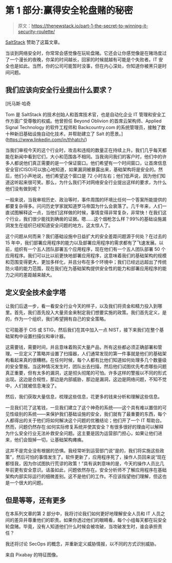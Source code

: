 # 第 1 部分:赢得安全轮盘赌的秘密

> 原文：<https://thenewstack.io/part-1-the-secret-to-winning-it-security-roulette/>

[SaltStack](https://www.saltstack.com/) 赞助了这篇文章。

当谈到网络安全时，你常常会感觉像在玩轮盘赌。它还会让你感觉像是在赌场度过了一个漫长的夜晚，你呆的时间越长，回家的时候就越有可能是个失败者。IT 安全也是如此。当然，你的公司可能暂时没事，但在内心深处，你知道你被黑只是时间问题。

## 我们应该向安全行业提出什么要求？

 [托马斯·哈奇

Tom 是 SaltStack 的技术创始人和首席技术官，也是自动化企业 IT 管理和安全工作方面广受尊敬的权威。他曾担任 Beyond Oblivion 的首席云架构师、Applied Signal Technology 的软件工程师和 Backcountry.com 的系统管理员，接触了数十种新旧基础设施自动化技术，并帮助建立了 Salt 的愿景。](https://www.linkedin.com/in/thhatch/) 

当我们审视今天的这个行业时，攻击和违规的数量正在持续上升。我们几乎每天都能在新闻中看到它们，大小和范围各不相同。当我询问我们的客户时，他们中的许多人都说他们真正需要的是一个保证窗口。他们希望有一个时间窗口，让首席信息安全官(CISO)可以放心地知道，如果漏洞被暴露出来，基础架构将是安全的。然后，他们小声地说，他们希望这个窗口是 72 小时左右；他们低声说，因为他们知道这听起来很可笑。那么，为什么我们不对网络安全行业提出这样的要求，为什么他们没有做到呢？

一般来说，当我审视历史、政治等时，事件周围的环境比任何一个答案所能提供的都要复杂得多。问问历史学家就知道罗马帝国为什么会衰落了。几千年来，人们一直试图解释这一点，当他们这样做的时候，事情变得非常复杂，非常快！在我们这个行业，我们很少能找到确凿的证据。嗯……这个烟枪怎么样？99%的基础设施漏洞发生在组织已经知道安全问题的地方。这太惊人了。

这个问题从何而来？我们基础设施中日益扩大的安全差距问题源于何处？在过去的 15 年中，我们部署应用程序的能力以及部署应用程序的需求都有了飞速发展。以前，组织有一个五人团队部署五个应用程序，现在他们有一个五人团队部署 50 个应用程序。我们可以比以前更快地部署应用程序，这意味着我们的基础架构的规模和范围变得更大，更加多样化，并且分布在多个环境中；我们已经远远超出了传统防火墙的能力范围，现在我们在为基础架构提供安全性的能力和部署应用程序的能力之间的差距越来越大。

## 定义安全技术金字塔

让我们后退一步，看一看安全行业今天的样子，以及我们将资金和精力投入到哪里。首先，我们首先投入大量资金来制定我们想要实施的政策。我们首先定义，是的，作为一个组织，我们希望拥有自己的安全策略。

它可能基于 CIS 或 STIG，然后我们在其中加入一点 NIST，接下来我们在整个基础架构中设置扫描仪和审计器。

这需要钱，需要时间，并且意味着购买大量产品，所有这些都必须正确部署和管理。一旦定义了策略并设置了扫描器，人们通常发现的第一件事就是他们的基础架构看起来真的很糟糕。在任何时候，每个人都有比他们知道如何处理多几个数量级的安全警报。当这种情况发生时，团队出去扫描，然后他们试图优先考虑哪些问题真正重要，但有太多的漏洞，这是彻头彻尾的可怕。许多这样的警报以不同的形式出现。这边是合规性，那边是内部威胁，那边是漏洞，这边是网络问题，不知不觉中，人们就被信息淹没了。

然后，我们获取大量信息，梳理这些信息，花更多的钱来分析和理解这些信息。

一旦我们花了这笔钱，一旦我们建立了这个神奇的系统——这个具有难以置信的可见性级别的系统——来保护我们基础设施的安全，我们就有了最重要的东西，每个人都得出的关于他们将如何解决这个问题的优雅结论；他们开了一个 IT 帮助台。然而，问题仍然存在:如何实际修复系统并使其安全？有很多很好的理由可以解释为什么安全行业无法补救安全问题。这主要是因为运营部门担心，如果让他们进来，他们会毁掉一切，让基础架构瘫痪。

这并不是完全没有根据的恐惧。我经常听到运营部门说“是的，我们将实施这些政策”，然后可怕的事情发生了。软件更新了，应用程序死了，操作人员回来说“现在都怪我，因为你试图执行荒谬的政策！”具有讽刺意味的是，今天的操作人员比几年前更有安全意识。话虽如此，问题依然存在。安全分析师不了解应用程序在基础架构内部实际运行的细微差别。这不是他们的工作。不应该指望他们理解，但这也是一个很大的问题。

## 但是等等，还有更多

在本系列文章的第 2 部分中，我将讨论我们如何更好地理解安全人员和 IT 人员之间的差异并尊重他们的职责。如果你透过他们的眼睛看，每个小组每天都在玩安全轮盘赌。毕竟，没有人知道他们什么时候会被攻破，当攻破发生时，谁会承担责任？

我还将讨论 SecOps 的概念，并重新定义威胁情报，以不同的方式识别威胁。

来自 Pixabay 的特征图像。

<svg xmlns:xlink="http://www.w3.org/1999/xlink" viewBox="0 0 68 31" version="1.1"><title>Group</title> <desc>Created with Sketch.</desc></svg>